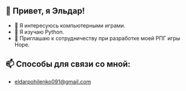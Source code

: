 ## 👋 Привет, я Эльдар!

- 👀 Я интересуюсь компьютерными играми.
- 🌱 Я изучаю Python.
- 💞️ Приглашаю к сотрудничеству при разработке моей РПГ игры Hope.
## 📫 Способы для связи со мной:
- eldarpohilenko091@gmail.com
